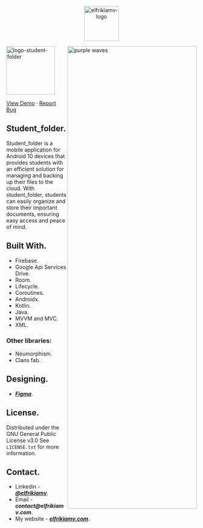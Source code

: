 <p align="center">
  <img height="92" alt="elfrikiamv-logo" src="https://elfrikiamv.com/media/img/logo-elfrikiamv-dev-light-en-horizontal.webp">
</p>

<img align="right" width="342" height="1222" alt="purple waves" src="https://elfrikiamv.com/media/img/bg-purple-wave.webp"/>

<p align="start">
  <img height="128" alt="logo-student-folder" src="https://elfrikiamv.com/media/img/logo-student-folder.webp"/>
  
</p>
<a href="http://elfrikiamv.com/student-folder/">View Demo</a>
    ·
<a href="https://github.com/elfrikiamv/student_folder/issues/">Report Bug</a>
<div>

## Student_folder.

Student_folder is a mobile application for Android 10 devices that provides students with an efficient solution for managing and backing up their files to the cloud. With student_folder, students can easily organize and store their important documents, ensuring easy access and peace of mind.

## Built With.

- Firebase.
- Google Api Services Drive.
- Room.
- Lifecycle.
- Coroutines.
- Androidx.
- Kotlin.
- Java.
- MVVM and MVC.
- XML.

### Other libraries:

- Neumorphism.
- Clans fab.

## Designing.

- **_[Figma](https://www.figma.com/file/5KXPNiBtSTAFFUDXVLLOAv/student_folder?type=design&node-id=0-1&mode=design)_**.

## License.

Distributed under the GNU General Public License v3.0
See `LICENSE.txt` for more information.

## Contact.

- Linkedin - **_[@elfrikiamv](https://www.linkedin.com/in/elfrikiamv/)_**.
- Email - **_contact@elfrikiamv.com_**.
- My website - **_[elfrikiamv.com](https://elfrikiamv.com)_**.
